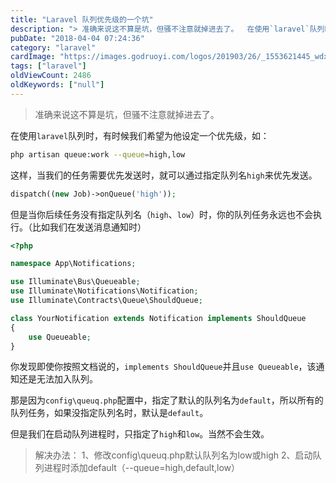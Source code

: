 ```yaml
---
title: "Laravel 队列优先级的一个坑"
description: "> 准确来说这不算是坑，但骚不注意就掉进去了。  在使用`laravel`队列时，有时候我们希望为他设定一个优先级，如：  ```bash php artisan queue:work --queue=high,low ``` 这样，当我们的任务需要优先发送时，就可..."
pubDate: "2018-04-04 07:24:36"
category: "laravel"
cardImage: "https://images.godruoyi.com/logos/201903/26/_1553621445_wdxtb6K4l3.png"
tags: ["laravel"]
oldViewCount: 2486
oldKeywords: ["null"]
---
```


> 准确来说这不算是坑，但骚不注意就掉进去了。

在使用`laravel`队列时，有时候我们希望为他设定一个优先级，如：

```bash
php artisan queue:work --queue=high,low
```
这样，当我们的任务需要优先发送时，就可以通过指定队列名`high`来优先发送。

```php
dispatch((new Job)->onQueue('high'));
```
但是当你后续任务没有指定队列名（`high`、`low`）时，你的队列任务永远也不会执行。（比如我们在发送消息通知时）

```php
<?php

namespace App\Notifications;

use Illuminate\Bus\Queueable;
use Illuminate\Notifications\Notification;
use Illuminate\Contracts\Queue\ShouldQueue;

class YourNotification extends Notification implements ShouldQueue
{
    use Queueable;
}
```
你发现即使你按照文档说的，`implements ShouldQueue`并且`use Queueable`，该通知还是无法加入队列。

那是因为`config\queuq.php`配置中，指定了默认的队列名为`default`，所以所有的队列任务，如果没指定队列名时，默认是`default`。

但是我们在启动队列进程时，只指定了`high`和`low`。当然不会生效。

> 解决办法：
>  1、修改config\queuq.php默认队列名为low或high
>  2、启动队列进程时添加default（--queue=high,default,low）
